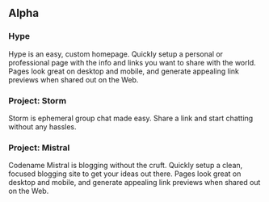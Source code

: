 ## Alpha

### Hype

Hype is an easy, custom homepage. Quickly setup a personal or professional page with the info and links you want to share with the world. Pages look great on desktop and mobile, and generate appealing link previews when shared out on the Web.

### Project: Storm

Storm is ephemeral group chat made easy. Share a link and start chatting without any hassles.

### Project: Mistral

Codename Mistral is blogging without the cruft. Quickly setup a clean, focused blogging site to get your ideas out there. Pages look great on desktop and mobile, and generate appealing link previews when shared out on the Web.
